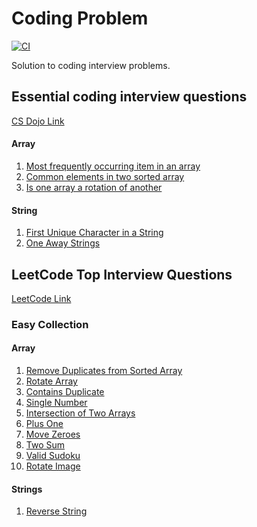 # Coding Problem

[![CI](https://github.com/apvasanth03/CodingProblem/workflows/CI/badge.svg)](https://github.com/apvasanth03/CodingProblem/actions)

Solution to coding interview problems.

## Essential coding interview questions

[CS Dojo Link](https://www.udemy.com/course/11-essential-coding-interview-questions/)

#### Array

1. [Most frequently occurring item in an array](https://github.com/apvasanth03/CodingProblem/blob/master/documentation/essentialquestions/array/most_frequently_occurring_item_in_an_array.md)
2. [Common elements in two sorted array](https://github.com/apvasanth03/CodingProblem/blob/master/documentation/essentialquestions/array/common_elements_in_two_sorted_array.md)
3. [Is one array a rotation of another](https://github.com/apvasanth03/CodingProblem/blob/master/documentation/essentialquestions/array/is_one_array_rotation_of_another.md)

#### String

1. [First Unique Character in a String](https://github.com/apvasanth03/CodingProblem/blob/master/documentation/essentialquestions/string/first_unique_character_in_a_string.md)
2. [One Away Strings](https://github.com/apvasanth03/CodingProblem/blob/master/documentation/essentialquestions/string/one_away_strings.md)

## LeetCode Top Interview Questions

[LeetCode Link](https://leetcode.com/explore/interview/card/top-interview-questions-easy/)

### Easy Collection

#### Array

1. [Remove Duplicates from Sorted Array](https://github.com/apvasanth03/CodingProblem/blob/master/documentation/leetcode/topquestions/easy/array/remove_duplicates_from_sorted_array.md)
2. [Rotate Array](https://github.com/apvasanth03/CodingProblem/blob/master/documentation/leetcode/topquestions/easy/array/rotate_array.md)
3. [Contains Duplicate](https://github.com/apvasanth03/CodingProblem/blob/master/documentation/leetcode/topquestions/easy/array/contains_duplicate.md)
4. [Single Number](https://github.com/apvasanth03/CodingProblem/blob/master/documentation/leetcode/topquestions/easy/array/single_number.md)
5. [Intersection of Two Arrays](https://github.com/apvasanth03/CodingProblem/blob/master/documentation/leetcode/topquestions/easy/array/intersection_of_two_arrays.md)
6. [Plus One](https://github.com/apvasanth03/CodingProblem/blob/master/documentation/leetcode/topquestions/easy/array/plus_one.md)
7. [Move Zeroes](https://github.com/apvasanth03/CodingProblem/blob/master/documentation/leetcode/topquestions/easy/array/move_zeroes.md)
8. [Two Sum](https://github.com/apvasanth03/CodingProblem/blob/master/documentation/leetcode/topquestions/easy/array/two_sum.md)
9. [Valid Sudoku](https://github.com/apvasanth03/CodingProblem/blob/master/documentation/leetcode/topquestions/easy/array/validate_sudoku.md)
10. [Rotate Image](https://github.com/apvasanth03/CodingProblem/blob/master/documentation/leetcode/topquestions/easy/array/rotate_image.md)

#### Strings

1. [Reverse String](https://github.com/apvasanth03/CodingProblem/blob/master/documentation/leetcode/topquestions/easy/strings/reverse_strings.md)


